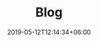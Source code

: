 ---
title: "Blog"
date: 2019-05-12T12:14:34+06:00
description: "This is meta description."
tags: []
---